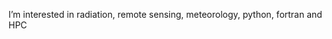 I’m interested in radiation, remote sensing, meteorology, python, fortran and HPC

<!---
m-burba/m-burba is a ✨ special ✨ repository because its `README.md` (this file) appears on your GitHub profile.
You can click the Preview link to take a look at your changes.
--->
